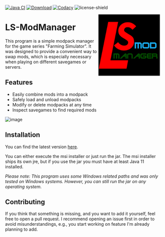 [![Java CI](https://github.com/Kaktushose/LS-ModManager/actions/workflows/maven.yml/badge.svg)](https://github.com/Kaktushose/LS-ModManager/actions/workflows/maven.yml)
[![Download](https://img.shields.io/badge/Download-1.0.0-green.svg)](https://github.com/Kaktushose/ls-modmanager/releases/latest)
[![Codacy](https://api.codacy.com/project/badge/Grade/e9fcb40c03964fab8da7eb78aa467192)](https://app.codacy.com/manual/Kaktushose/LS-ModManager?utm_source=github.com&utm_medium=referral&utm_content=Kaktushose/LS-ModManager&utm_campaign=Badge_Grade_Dashboard)
![license-shield](https://img.shields.io/badge/License-Apache%202.0-lightgrey.svg)

<img align="right" src="https://github.com/Kaktushose/ls-modmanager/blob/master/src/main/resources/img/Logo.png?raw=true" height="200" width="200">

# LS-ModManager

This program is a simple modpack manager for the game series "Farming Simulator". It was designed to provide a convenient way to swap mods, which is especially necessary when playing on different savegames or servers.  

## Features

* Easily combine mods into a modpack
* Safely load and unload modpacks  
* Modify or delete modpacks at any time
* Inspect savegames to find required mods 

![image](https://user-images.githubusercontent.com/42280757/128599139-77906dac-4a43-489d-b843-246d19798c35.png)

## Installation

You can find the latest version [here](https://github.com/Kaktushose/LS-ModManager/releases/latest). 

You can either execute the msi installer or just run the jar. The msi installer ships its own jre, but if you use the jar you must have at least Java 11 installed. 

*Please note: This program uses some Windows related paths and was only tested on Windows systems. However, you can still run the jar on any operating system.*

## Contributing

If you think that something is missing, and you want to add it yourself, feel free to open a pull request. 
I recommend opening an issue first in order to avoid misunderstandings, e.g., you start working on feature 
I'm already planning to add. 

